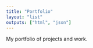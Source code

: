 ```yaml
---
title: "Portfolio"
layout: "list"
outputs: ["html", "json"]
---
```


My portfolio of projects and work. 